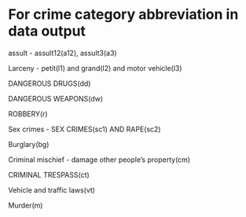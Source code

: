 # For crime category abbreviation in data output

assult - assult12(a12), assult3(a3)

Larceny - petit(l1) and grand(l2) and motor vehicle(l3)

DANGEROUS DRUGS(dd)

DANGEROUS WEAPONS(dw)

ROBBERY(r)

Sex crimes - SEX CRIMES(sc1) AND RAPE(sc2)

Burglary(bg)

Criminal mischief - damage other people’s property(cm)

CRIMINAL TRESPASS(ct)

Vehicle and traffic laws(vt)

Murder(m)
